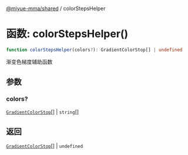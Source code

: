 [@miyue-mma/shared](../index.md) / colorStepsHelper

# 函数: colorStepsHelper()

```ts
function colorStepsHelper(colors?): GradientColorStop[] | undefined
```

渐变色梯度辅助函数

## 参数

### colors?

[`GradientColorStop`](../interfaces/GradientColorStop.md)[] | `string`[]

## 返回

[`GradientColorStop`](../interfaces/GradientColorStop.md)[] \| `undefined`
